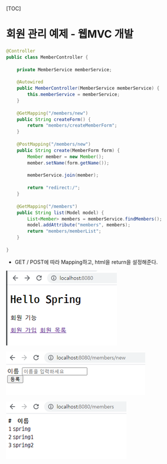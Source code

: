 [TOC]



# 회원 관리 예제 - 웹MVC 개발

```java
@Controller
public class MemberController {

    private MemberService memberService;

    @Autowired
    public MemberController(MemberService memberService) {
        this.memberService = memberService;
    }

    @GetMapping("/members/new")
    public String createForm() {
        return "members/createMemberForm";
    }

    @PostMapping("/members/new")
    public String create(MemberForm form) {
        Member member = new Member();
        member.setName(form.getName());

        memberService.join(member);

        return "redirect:/";
    }

    @GetMapping("/members")
    public String list(Model model) {
        List<Member> members = memberService.findMembers();
        model.addAttribute("members", members);
        return "members/memberList";
    }

}
```

- GET / POST에 따라 Mapping하고, html을 return을 설정해준다.

![image-20210718152454639](5.회원_관리_예제.assets/image-20210718152454639.png)

![image-20210718152445330](5.회원_관리_예제.assets/image-20210718152445330.png)

![image-20210718152437141](5.회원_관리_예제.assets/image-20210718152437141.png)

